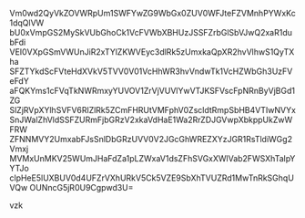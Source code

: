 Vm0wd2QyVkZOVWRpUm1SWFYwZG9WbGx0ZUV0WFJteFZVMnhPYWxKc1dqQlVW
bU0xVmpGS2MySkVUbGhoCk1VcFVWbXBHUzJSSFZrbGlSbVJwQ2xaR1dubFdi
VEI0VXpGSmVWUnJiR2xTYlZKWVEyc3dlRk5zUmxkaQpXR2hvVlhwS1QyTXha
SFZTYkdScFVteHdXVkV5TVV0V01VcHhWR3hvVndwTk1VcHZWbGh3UzFVeFdY
aFQKYms1cFVqTkNWRmxyYUVOV1ZrVjVUVlYwVTJKSFVscFpNRnByVjBGd1ZG
SlZjRVpXYlhSVFV6RlZlRk5ZCmFHRUtVMFphV0ZscldtRmpSbHB4VTIwNVYx
SnJWalZhVldSSFZURmFjbGRzV2xkaVdHaE1Wa2RrZDJGVwpXbkppUkZwWFRW
ZFNNMVY2UmxabFJsSnlDbGRzUVV0V2JGcGhWREZXYzJGR1RsTldiWGg2Vmxj
MVMxUnMKV25WUmJHaFdZa1pLZWxaV1dsZFhSVGxXWlVab2FWSXhTalpYYTJo
clpHeE5lUXBUV0d4UFZrVXhURkV5Ck5VZE9SbXhTVUZRd1MwTnRkSGhqUVQw
OUNncG5jR0U9Cgpwd3U=

vzk